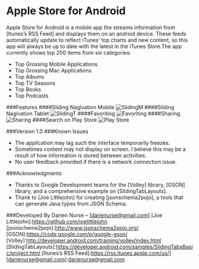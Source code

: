# Apple Store for Android
Apple Store for Android is a mobile app the streams information from [Itunes’s RSS Feed] and displays them on an android device. These feeds automatically update to reflect iTunes' top charts and new content, so this app will always be up to date with the latest in the iTunes Store.The app currently shows top 200 items from six categories:
- Top Grossing Mobile Applications
- Top Grossing Mac Applications
- Top Albums
- Top TV Seasons
- Top Books
- Top Podcasts

###Features
####Sliding Nagivation Mobile
![SlidingM](http://i.imgur.com/XC0x3Gv.gif)
####Sliding Nagivation Tablet
![SlidingT](http://i.imgur.com/YhDRxBf.gif)
####Favoriting
![Favoriting](http://i.imgur.com/8NetGDk.gif)
####Sharing
![Sharing](http://i.imgur.com/WlCd9Bj.gif)
####Search on Play Store
![Play Store](http://i.imgur.com/aNIM9tr.gif)

###Version
1.0
###Known Issues
-	The application may lag such the interface temporarily freezes.
-	Sometimes content may not display on screen. I believe this may be a result of how information is stored between activities.
-	No user feedback provided if there is a network connection issue.

###Acknowledgments
- Thanks to Google Development teams for the [Volley] library, [GSON] library, and a comprehensive example on [SlidingTabLayouts].
- Thank to [Joe Littlejohn] for creating [jsonschema2pojo], a tools that can generate Java types from JSON Schema.

###Developed By
Darien Nurse – [darienurse@gmail.com]
[Joe Littlejohn]:https://github.com/joelittlejohn
[jsonschema2pojo]:http://www.jsonschema2pojo.org/
[GSON]:https://code.google.com/p/google-gson/
[Volley]:http://developer.android.com/training/volley/index.html
[SlidingTabLayouts]:https://developer.android.com/samples/SlidingTabsBasic/project.html
[Itunes’s RSS Feed]:https://rss.itunes.apple.com/us/]
[darienurse@gmail.com]:darienurse@gmail.com
